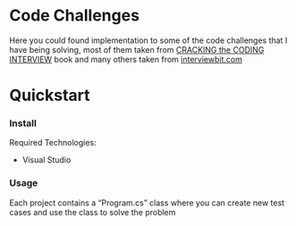 # Code Challenges
Here you could found implementation to some of the code challenges that I have being solving, most of them taken from  [CRACKING the CODING INTERVIEW](http://www.crackingthecodinginterview.com) book
and many others taken from [interviewbit.com](interviewbit.com)

# Quickstart
### Install
Required Technologies:
*  Visual Studio

### Usage
Each project contains a “Program.cs” class where you can create new test cases and use the class to solve the problem

